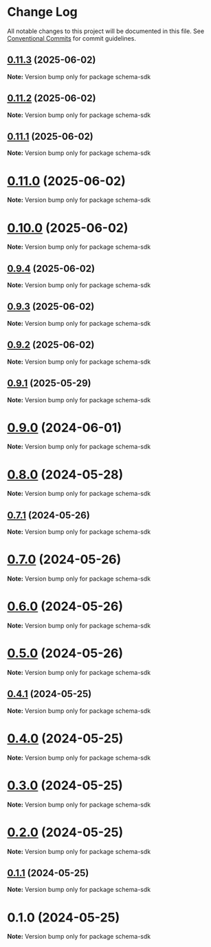 # Change Log

All notable changes to this project will be documented in this file.
See [Conventional Commits](https://conventionalcommits.org) for commit guidelines.

## [0.11.3](https://github.com/hyperweb-io/schema-typescript/compare/schema-sdk@0.11.2...schema-sdk@0.11.3) (2025-06-02)

**Note:** Version bump only for package schema-sdk





## [0.11.2](https://github.com/hyperweb-io/schema-typescript/compare/schema-sdk@0.11.1...schema-sdk@0.11.2) (2025-06-02)

**Note:** Version bump only for package schema-sdk





## [0.11.1](https://github.com/hyperweb-io/schema-typescript/compare/schema-sdk@0.11.0...schema-sdk@0.11.1) (2025-06-02)

**Note:** Version bump only for package schema-sdk





# [0.11.0](https://github.com/hyperweb-io/schema-typescript/compare/schema-sdk@0.10.0...schema-sdk@0.11.0) (2025-06-02)

**Note:** Version bump only for package schema-sdk





# [0.10.0](https://github.com/hyperweb-io/schema-typescript/compare/schema-sdk@0.9.4...schema-sdk@0.10.0) (2025-06-02)

**Note:** Version bump only for package schema-sdk





## [0.9.4](https://github.com/hyperweb-io/schema-typescript/compare/schema-sdk@0.9.3...schema-sdk@0.9.4) (2025-06-02)

**Note:** Version bump only for package schema-sdk





## [0.9.3](https://github.com/hyperweb-io/schema-typescript/compare/schema-sdk@0.9.2...schema-sdk@0.9.3) (2025-06-02)

**Note:** Version bump only for package schema-sdk





## [0.9.2](https://github.com/hyperweb-io/schema-typescript/compare/schema-sdk@0.9.1...schema-sdk@0.9.2) (2025-06-02)

**Note:** Version bump only for package schema-sdk





## [0.9.1](https://github.com/hyperweb-io/schema-typescript/compare/schema-sdk@0.9.0...schema-sdk@0.9.1) (2025-05-29)

**Note:** Version bump only for package schema-sdk





# [0.9.0](https://github.com/hyperweb-io/schema-typescript/compare/schema-sdk@0.8.0...schema-sdk@0.9.0) (2024-06-01)

**Note:** Version bump only for package schema-sdk





# [0.8.0](https://github.com/hyperweb-io/schema-typescript/compare/schema-sdk@0.7.1...schema-sdk@0.8.0) (2024-05-28)

**Note:** Version bump only for package schema-sdk





## [0.7.1](https://github.com/hyperweb-io/schema-typescript/compare/schema-sdk@0.7.0...schema-sdk@0.7.1) (2024-05-26)

**Note:** Version bump only for package schema-sdk





# [0.7.0](https://github.com/hyperweb-io/schema-typescript/compare/schema-sdk@0.6.0...schema-sdk@0.7.0) (2024-05-26)

**Note:** Version bump only for package schema-sdk





# [0.6.0](https://github.com/hyperweb-io/schema-typescript/compare/schema-sdk@0.5.0...schema-sdk@0.6.0) (2024-05-26)

**Note:** Version bump only for package schema-sdk





# [0.5.0](https://github.com/hyperweb-io/schema-typescript/compare/schema-sdk@0.4.1...schema-sdk@0.5.0) (2024-05-26)

**Note:** Version bump only for package schema-sdk





## [0.4.1](https://github.com/hyperweb-io/schema-typescript/compare/schema-sdk@0.4.0...schema-sdk@0.4.1) (2024-05-25)

**Note:** Version bump only for package schema-sdk





# [0.4.0](https://github.com/hyperweb-io/schema-typescript/compare/schema-sdk@0.3.0...schema-sdk@0.4.0) (2024-05-25)

**Note:** Version bump only for package schema-sdk





# [0.3.0](https://github.com/hyperweb-io/schema-typescript/compare/schema-sdk@0.2.0...schema-sdk@0.3.0) (2024-05-25)

**Note:** Version bump only for package schema-sdk





# [0.2.0](https://github.com/hyperweb-io/schema-typescript/compare/schema-sdk@0.1.1...schema-sdk@0.2.0) (2024-05-25)

**Note:** Version bump only for package schema-sdk





## [0.1.1](https://github.com/hyperweb-io/schema-typescript/compare/schema-sdk@0.1.0...schema-sdk@0.1.1) (2024-05-25)

**Note:** Version bump only for package schema-sdk





# 0.1.0 (2024-05-25)

**Note:** Version bump only for package schema-sdk
